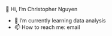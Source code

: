 👋 Hi, I’m Christopher Nguyen
- 🌱 I’m currently learning data analysis
- 📫 How to reach me: email

<!---
chrisnguyen18/chrisnguyen18 is a ✨ special ✨ repository because its `README.md` (this file) appears on your GitHub profile.
You can click the Preview link to take a look at your changes.
--->
